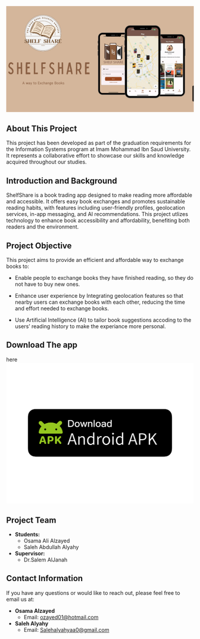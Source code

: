 <img src="shle_share/assets/images/ShelfShareReadme.png" alt="ShelfShare Image" />


## About This Project
This project has been developed as part of the graduation requirements for the Information Systems program at Imam Mohammad Ibn Saud University. It represents a collaborative effort to showcase our skills and knowledge acquired throughout our studies.



## Introduction and Background

ShelfShare is a book trading app designed to make reading more affordable and accessible. It offers easy book exchanges and promotes sustainable reading habits, with features including user-friendly profiles, geolocation services, in-app messaging, and AI recommendations. This project utlizes technology to enhance book accessibility and affordability, benefiting both readers and the environment.

## Project Objective 

This project aims to provide an efficient and affordable way to exchange books to:

- Enable people to exchange books they have finished reading, so they do not have to buy new ones.

- Enhance user experience by Integrating geolocation features so that nearby users can exchange books with each other, reducing the time and effort needed to exchange books. 

- Use Artificial Intelligence (AI) to tailor book suggestions accoding to the users’ reading history to make the experiance more personal.


## Download The app 
here
<a herf="https://github.com/ozayed01/Flutter_ShelfShare/releases/tag/Beta"><img src="shle_share/assets/images/Download Android APK Badge.png" alt="Android APK"/></a>



## Project Team

- **Students:**
  - Osama Ali Alzayed
  - Saleh Abdullah Alyahy
- **Supervisor:**
  - Dr.Salem AlJanah

## Contact Information
If you have any questions or would like to reach out, please feel free to email us at:

- **Osama Alzayed**
  - Email: ozayed01@hotmail.com
- **Saleh Alyahy**
  - Email: Salehalyahyaa0@gmail.com
